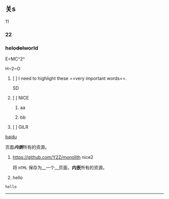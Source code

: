 ## 关s

11

### 22





### helo~~del~~world

E=MC^2^

H~2~O

1. [ ] I need to highlight these ==very important words==.

   SD

2. [ ] NICE

    1. aa
    
    2. bb



3. [ ] GILR


[baidu](https://baidu.com)

页面***内嵌***所有的资源。

1. https://github.com/Y2Z/monolith
    nice2

    将 `HTML` 保存为__一个__页面，**内嵌**所有的资源。

2. hello

```
hello
```

---